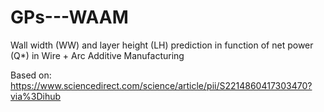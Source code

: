 # GPs---WAAM
Wall width (WW) and layer height (LH) prediction in function of net power (Q*) in Wire + Arc Additive Manufacturing

Based on:
https://www.sciencedirect.com/science/article/pii/S2214860417303470?via%3Dihub
